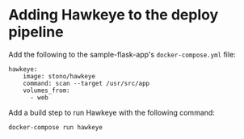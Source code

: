 # Adding Hawkeye to the deploy pipeline

Add the following to the sample-flask-app's `docker-compose.yml` file:

```docker
hawkeye:
    image: stono/hawkeye
    command: scan --target /usr/src/app
    volumes_from:
      - web
```

Add a build step to run Hawkeye with the following command:

```
docker-compose run hawkeye
```
